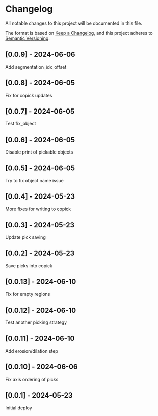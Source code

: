 # Changelog
All notable changes to this project will be documented in this file.

The format is based on [Keep a Changelog](https://keepachangelog.com/en/1.0.0/),
and this project adheres to [Semantic Versioning](https://semver.org/spec/v2.0.0.html).

## [0.0.9] - 2024-06-06
Add segmentation_idx_offset

## [0.0.8] - 2024-06-05
Fix for copick updates

## [0.0.7] - 2024-06-05
Test fix_object

## [0.0.6] - 2024-06-05
Disable print of pickable objects

## [0.0.5] - 2024-06-05
Try to fix object name issue

## [0.0.4] - 2024-05-23
More fixes for writing to copick

## [0.0.3] - 2024-05-23
Update pick saving

## [0.0.2] - 2024-05-23
Save picks into copick

## [0.0.13] - 2024-06-10
Fix for empty regions

## [0.0.12] - 2024-06-10
Test another picking strategy

## [0.0.11] - 2024-06-10
Add erosion/dilation step

## [0.0.10] - 2024-06-06
Fix axis ordering of picks

## [0.0.1] - 2024-05-23
Initial deploy
